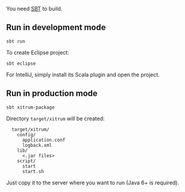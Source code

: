 You need [SBT](http://www.scala-sbt.org/) to build.

## Run in development mode

```
sbt run
```

To create Eclipse project:

```
sbt eclipse
```

For IntelliJ, simply install its Scala plugin and open the project.

## Run in production mode

```
sbt xitrum-package
```

Directory `target/xitrum` will be created:

```
  target/xitrum/
    config/
      application.conf
      logback.xml
    lib/
      <.jar files>
    script/
      start
      start.sh
```

Just copy it to the server where you want to run (Java 6+ is required).
